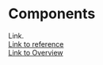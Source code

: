 # Components

Link.   
<a href="https://www.jetbrains.com/help/writerside/semantic-markup-reference.html">Link to reference</a>    
<a href="Overview.md">Link to Overview</a>
